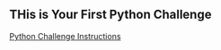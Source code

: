 ## THis is Your First Python Challenge

[Python Challenge Instructions](https://github.com/arnolcr/DFA-Summer/raw/master/Python_%20Challenge_Instructions.docx)
